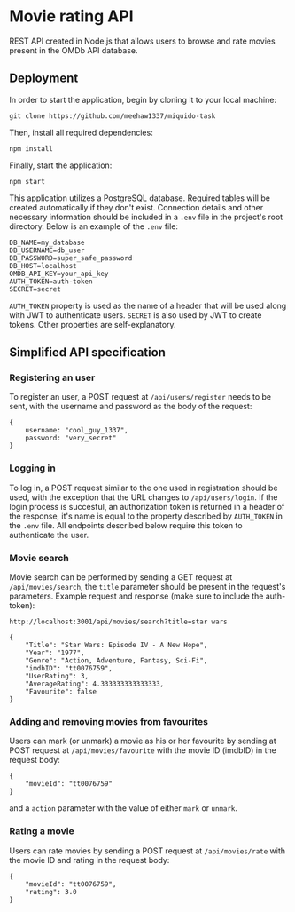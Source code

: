 # Movie rating API
REST API created in Node.js that allows users to browse and rate movies present in the OMDb API database.

## Deployment
In order to start the application, begin by cloning it to your local machine:
```
git clone https://github.com/meehaw1337/miquido-task
```
Then, install all required dependencies:
```
npm install
```
Finally, start the application:
```
npm start
```

This application utilizes a PostgreSQL database. Required tables will be created automatically if they don't exist. Connection details and other necessary information should be included in a `.env` file in the project's root directory. Below is an example of the `.env` file:
```
DB_NAME=my_database
DB_USERNAME=db_user
DB_PASSWORD=super_safe_password
DB_HOST=localhost
OMDB_API_KEY=your_api_key
AUTH_TOKEN=auth-token
SECRET=secret
```

`AUTH_TOKEN` property is used as the name of a header that will be used along with JWT to authenticate users. `SECRET` is also used by JWT to create tokens. Other properties are self-explanatory.

## Simplified API specification
### Registering an user
To register an user, a POST request at `/api/users/register` needs to be sent, with the username and password as the body of the request:
```
{
    username: "cool_guy_1337",
    password: "very_secret"
}
```

### Logging in
To log in, a POST request similar to the one used in registration should be used, with the exception that the URL changes to `/api/users/login`. If the login process is succesful, an authorization token is returned in a header of the response, it's name is equal to the property described by `AUTH_TOKEN` in the `.env` file. All endpoints described below require this token to authenticate the user.

### Movie search
Movie search can be performed by sending a GET request at `/api/movies/search`, the `title` parameter should be present in the request's parameters. Example request and response (make sure to include the auth-token):
```
http://localhost:3001/api/movies/search?title=star wars

{
    "Title": "Star Wars: Episode IV - A New Hope",
    "Year": "1977",
    "Genre": "Action, Adventure, Fantasy, Sci-Fi",
    "imdbID": "tt0076759",
    "UserRating": 3,
    "AverageRating": 4.333333333333333,
    "Favourite": false
}
```
### Adding and removing movies from favourites
Users can mark (or unmark) a movie as his or her favourite by sending at POST request at `/api/movies/favourite` with the movie ID (imdbID) in the request body:
```
{
	"movieId": "tt0076759"
}
```
and a `action` parameter with the value of either `mark` or `unmark`.

### Rating a movie
Users can rate movies by sending a POST request at `/api/movies/rate` with the movie ID and rating in the request body:
```
{
	"movieId": "tt0076759",
	"rating": 3.0
}
```


